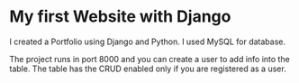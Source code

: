 # My first Website with Django

I created a Portfolio using Django and Python. I used MySQL for database. 

The project runs in port 8000 and you can create a user to add info into the table.
The table has the CRUD enabled only if you are registered as a user.
